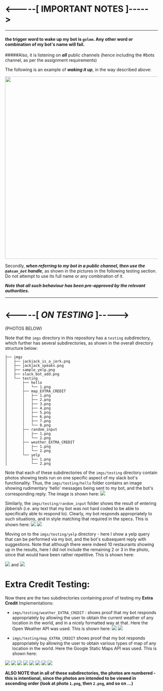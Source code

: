 # <-----[  **IMPORTANT NOTES** ]-----> 
***


#### the trigger word to wake up my bot is `golem`. Any other word or combination of my bot's name will fail.


#####Also, it is listening on ***all*** public channels (hence including the #bots channel, as per the assignment requirements)

The following is an example of ***waking it up***, in the way described above:

<img src="https://raw.githubusercontent.com/ahsanazim/slackattack/master/imgs/testing/waking_up/1.PNG" height="600">

Secondly, ***when referring to my bot in a public channel, then use the `@ahsan_bot` handle***, as shown in the pictures in the following testing section. Do not attempt to use its full name or any combination of it. 

***Note that all such behaviour has been pre-approved by the relevant authorities.***


***

# <-----[ ***ON TESTING*** ]----->

(PHOTOS BELOW)

Note that the `imgs` directory in this repository has a `testing` subdirectory, which further has several subdirectories, as shown in the overall directory structure below:

```
├── imgs
│   ├── jackjack_is_a_jerk.png
│   ├── jackjack_speaks.png
│   ├── sample_yelp.png
│   ├── slack_bot_add.png
│   └── testing
│       ├── hello
│       │   └── 1.png
│       ├── map_EXTRA_CREDIT
│       │   ├── 1.png
│       │   ├── 2.png
│       │   ├── 3.png
│       │   ├── 4.png
│       │   ├── 5.png
│       │   ├── 6.png
│       │   ├── 7.png
│       │   └── 8.png
│       ├── random_input
│       │   ├── 1.png
│       │   └── 2.png
│       ├── weather_EXTRA_CREDIT
│       │   ├── 1.png
│       │   └── 2.png
│       └── yelp
│           ├── 1.png
│           └── 2.png

```

Note that each of these subdirectories of the `imgs/testing` directory contain photos showing tests run on one specific aspect of my slack bot's functionality. Thus, the `imgs/testing/hello` folder contains an image showing rudimentary 'hello' messages being sent to my bot, and the bot's corresponding reply. The image is shown here:
![](imgs/testing/hello/1.png)

Similarly, the `imgs/testing/random_input` folder shows the result of entering jibberish (i.e. any text that my bot was not hard coded to be able to specifically able to respond to). Clearly, my bot responds appropriately to such situations, and in style matching that required in the specs. This is shown here:
![](imgs/testing/random_input/1.png)
![](imgs/testing/random_input/2.png)

Moving on to the `imgs/testing/yelp` directory - here I show a yelp query that can be performed via my bot, and the bot's subsequent reply with suggestions. Note that although there were indeed 10 restaurants showing up in the results, here I did not include the remaining 2 or 3 in the photo, since that would have been rather repetitive. This is shown here:

![](imgs/testing/yelp/1.png)
and
![](imgs/testing/yelp/2.png)

# Extra Credit Testing:

Now there are the two subdirectories containing proof of testing my **Extra Credit** Implementations:

- `imgs/testing/weather_EXTRA_CREDIT` : shows proof that my bot responds appropriately by allowing the user to obtain the current weather of any location in the world, and in a nicely formatted way at that. Here the Open Weather API was used. This is shown here:
![](imgs/testing/weather_EXTRA_CREDIT/1.png)
![](imgs/testing/weather_EXTRA_CREDIT/2.png)

- `imgs/testing/map_EXTRA_CREDIT` shows proof that my bot responds appropriately by allowing the user to obtain various types of map of any location in the world. Here the Google Static Maps API was used. This is shown here:

![](imgs/testing/map_EXTRA_CREDIT/1.png)
![](imgs/testing/map_EXTRA_CREDIT/2.png)
![](imgs/testing/map_EXTRA_CREDIT/3.png)
![](imgs/testing/map_EXTRA_CREDIT/4.png)
![](imgs/testing/map_EXTRA_CREDIT/5.png)
![](imgs/testing/map_EXTRA_CREDIT/6.png)
![](imgs/testing/map_EXTRA_CREDIT/7.png)
![](imgs/testing/map_EXTRA_CREDIT/8.png)

**ALSO NOTE that in all of these subdirectories, the photos are numbered - this is intentional, since the photos are intended to be viewed in ascending order (look at photo `1.png`, then `2.png`, and so on ...)**

